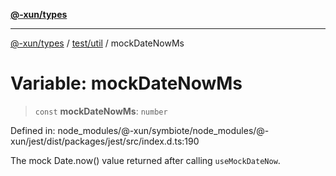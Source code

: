 [**@-xun/types**](../../../README.md)

***

[@-xun/types](../../../README.md) / [test/util](../README.md) / mockDateNowMs

# Variable: mockDateNowMs

> `const` **mockDateNowMs**: `number`

Defined in: node\_modules/@-xun/symbiote/node\_modules/@-xun/jest/dist/packages/jest/src/index.d.ts:190

The mock Date.now() value returned after calling `useMockDateNow`.
